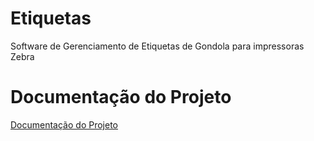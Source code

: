 # Etiquetas
Software de Gerenciamento de Etiquetas de Gondola para impressoras Zebra

# Documentação do Projeto
<a href="http://maurinsoft.com.br:8082/index.php/etiqueta/">Documentação do Projeto</a>

